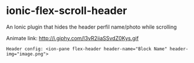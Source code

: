 # ionic-flex-scroll-header
An Ionic plugin that hides the header perfil name/photo while scrolling

Animate link:
    http://i.giphy.com/l3vR2iiaSSvdZ0Kys.gif


``
Header config:
    <ion-pane flex-header header-name="Block Name" header-img="image.png">
``
